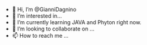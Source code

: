 - 👋 Hi, I’m @GianniDagnino
- 👀 I’m interested in...
- 🌱 I’m currently learning JAVA and Phyton right now.
- 💞️ I’m looking to collaborate on ...
- 📫 How to reach me ...
